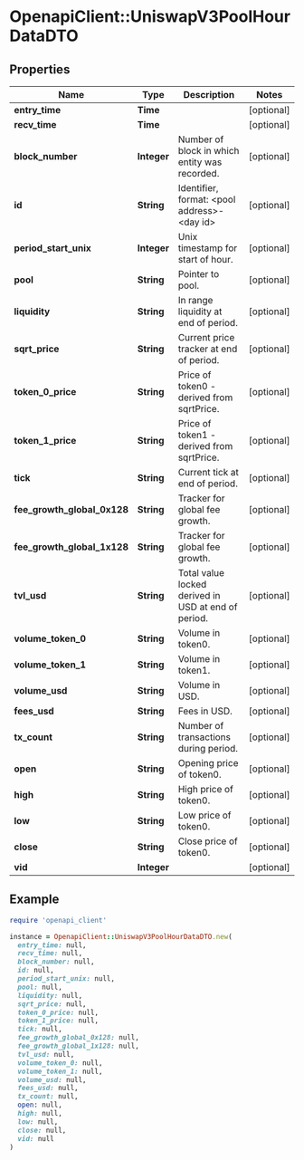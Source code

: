 # OpenapiClient::UniswapV3PoolHourDataDTO

## Properties

| Name | Type | Description | Notes |
| ---- | ---- | ----------- | ----- |
| **entry_time** | **Time** |  | [optional] |
| **recv_time** | **Time** |  | [optional] |
| **block_number** | **Integer** | Number of block in which entity was recorded. | [optional] |
| **id** | **String** | Identifier, format: &lt;pool address&gt;-&lt;day id&gt; | [optional] |
| **period_start_unix** | **Integer** | Unix timestamp for start of hour. | [optional] |
| **pool** | **String** | Pointer to pool. | [optional] |
| **liquidity** | **String** | In range liquidity at end of period. | [optional] |
| **sqrt_price** | **String** | Current price tracker at end of period. | [optional] |
| **token_0_price** | **String** | Price of token0 - derived from sqrtPrice. | [optional] |
| **token_1_price** | **String** | Price of token1 - derived from sqrtPrice. | [optional] |
| **tick** | **String** | Current tick at end of period. | [optional] |
| **fee_growth_global_0x128** | **String** | Tracker for global fee growth. | [optional] |
| **fee_growth_global_1x128** | **String** | Tracker for global fee growth. | [optional] |
| **tvl_usd** | **String** | Total value locked derived in USD at end of period. | [optional] |
| **volume_token_0** | **String** | Volume in token0. | [optional] |
| **volume_token_1** | **String** | Volume in token1. | [optional] |
| **volume_usd** | **String** | Volume in USD. | [optional] |
| **fees_usd** | **String** | Fees in USD. | [optional] |
| **tx_count** | **String** | Number of transactions during period. | [optional] |
| **open** | **String** | Opening price of token0. | [optional] |
| **high** | **String** | High price of token0. | [optional] |
| **low** | **String** | Low price of token0. | [optional] |
| **close** | **String** | Close price of token0. | [optional] |
| **vid** | **Integer** |  | [optional] |

## Example

```ruby
require 'openapi_client'

instance = OpenapiClient::UniswapV3PoolHourDataDTO.new(
  entry_time: null,
  recv_time: null,
  block_number: null,
  id: null,
  period_start_unix: null,
  pool: null,
  liquidity: null,
  sqrt_price: null,
  token_0_price: null,
  token_1_price: null,
  tick: null,
  fee_growth_global_0x128: null,
  fee_growth_global_1x128: null,
  tvl_usd: null,
  volume_token_0: null,
  volume_token_1: null,
  volume_usd: null,
  fees_usd: null,
  tx_count: null,
  open: null,
  high: null,
  low: null,
  close: null,
  vid: null
)
```


